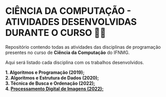 # CIÊNCIA DA COMPUTAÇÃO - ATIVIDADES DESENVOLVIDAS DURANTE O CURSO 👨‍💻

Repositório contendo todas as atividades das disciplinas de programação presentes no curso de **Ciência da Computação** do IFNMG.

Aqui será listado cada disciplina com os trabalhos desenvolvidos.

**1. Algoritmos e Programação (2019);<br>
2. Algoritmos e Estrutura de Dados (2020);<br>
3. Técnica de Busca e Ordenação (2022);<br>
4. <a href="https://github.com/PatrickDP/REP-CC/tree/main/PDI"> Processamento Digital de Imagens (2022); </a><br>**
